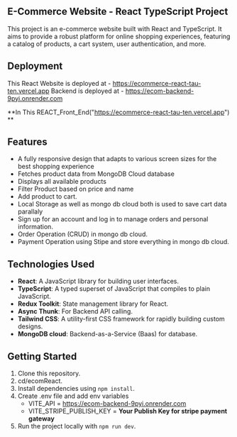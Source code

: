 ## E-Commerce Website - React TypeScript Project

This project is an e-commerce website built with React and TypeScript. It aims to provide a robust platform for online shopping experiences, featuring a catalog of products, a cart system, user authentication, and more.

## Deployment

This React Website is deployed at - https://ecommerce-react-tau-ten.vercel.app
Backend is deployed at - https://ecom-backend-9pyi.onrender.com

**In This REACT_Front_End("https://ecommerce-react-tau-ten.vercel.app") **

## Features

- A fully responsive design that adapts to various screen sizes for the best shopping experience
- Fetches product data from MongoDB Cloud database
- Displays all available products
- Filter Product based on price and name
- Add product to cart.
- Local Storage as well as mongo db cloud both is used to save cart data parallaly
- Sign up for an account and log in to manage orders and personal information.
- Order Operation (CRUD) in mongo db cloud.
- Payment Operation using Stipe and store everything in mongo db cloud.

## Technologies Used

- **React**: A JavaScript library for building user interfaces.
- **TypeScript**: A typed superset of JavaScript that compiles to plain JavaScript.
- **Redux Toolkit**: State management library for React.
- **Async Thunk**: For Backend API calling.
- **Tailwind CSS**: A utility-first CSS framework for rapidly building custom designs.
- **MongoDB cloud**: Backend-as-a-Service (Baas) for database.

## Getting Started

1. Clone this repository.
2. cd/ecomReact.
3. Install dependencies using `npm install`.
4. Create .env file and add env variables
   - VITE_API = https://ecom-backend-9pyi.onrender.com
   - VITE_STRIPE_PUBLISH_KEY = **Your Publish Key for stripe payment gateway**
5. Run the project locally with `npm run dev`.
